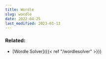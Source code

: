 ```yaml
---
title: Wordle
slug: wordle
date: 2022-04-25
last_modified: 2023-03-13
---
```


<div id="wordleForm" data-component=""></div>

### Related:

- [Wordle Solver]({{< ref "/wordlesolver" >}})
